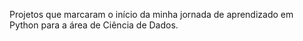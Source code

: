 Projetos que marcaram o início da minha jornada de aprendizado em Python para a área de Ciência de Dados.
